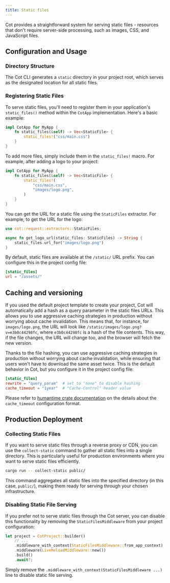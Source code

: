 ```yaml
---
title: Static files
---
```


Cot provides a straightforward system for serving static files - resources that don't require server-side processing, such as images, CSS, and JavaScript files.

## Configuration and Usage

### Directory Structure

The Cot CLI generates a `static` directory in your project root, which serves as the designated location for all static files.

### Registering Static Files

To serve static files, you'll need to register them in your application's `static_files()` method within the `CotApp` implementation. Here's a basic example:

```rust
impl CotApp for MyApp {
    fn static_files(&self) -> Vec<StaticFile> {
        static_files!("css/main.css")
    }
}
```

To add more files, simply include them in the `static_files!` macro. For example, after adding a logo to your project:

```rust
impl CotApp for MyApp {
    fn static_files(&self) -> Vec<StaticFile> {
        static_files!(
            "css/main.css",
            "images/logo.png",
        )
    }
}
```

You can get the URL for a static file using the `StaticFiles` extractor. For example, to get the URL for the logo:

```rust
use cot::request::extractors::StaticFiles;

async fn get_logo_url(static_files: StaticFiles) -> String {
    static_files.url_for("images/logo.png")
}
```

By default, static files are available at the `/static/` URL prefix. You can configure this in the project config file:

```toml
[static_files]
url = "/assets/"
```

## Caching and versioning

If you used the default project template to create your project, Cot will automatically add a hash as a query parameter in the static files URLs. This allows you to use aggressive caching strategies in production without worrying about cache invalidation. This means that, for instance, for `images/logo.png`, the URL will look like `/static/images/logo.png?v=e3b0c44298fc`, where `e3b0c44298fc` is a hash of the file contents. This way, if the file changes, the URL will change too, and the browser will fetch the new version.

Thanks to the file hashing, you can use aggressive caching strategies in production without worrying about cache invalidation, while ensuring that users won't have to download the same asset twice. This is the default behavior in Cot, but you configure it in the project config file:

```toml
[static_files]
rewrite = "query_param"  # set to "none" to disable hashing
cache_timeout = "1year"  # "Cache-Control" header value
```

Please refer to [humantime crate documentation](https://docs.rs/humantime/latest/humantime/fn.parse_duration.html) on the details about the `cache_timeout` configuration format.

## Production Deployment

### Collecting Static Files

If you want to serve static files through a reverse proxy or CDN, you can use the `collect-static` command to gather all static files into a single directory. This is particularly useful for production environments where you want to serve static files efficiently.

```bash
cargo run -- collect-static public/
```

This command aggregates all static files into the specified directory (in this case, `public/`), making them ready for serving through your chosen infrastructure.

### Disabling Static File Serving

If you prefer not to serve static files through the Cot server, you can disable this functionality by removing the `StaticFilesMiddleware` from your project configuration:

```rust
let project = CotProject::builder()
    // ...
    .middleware_with_context(StaticFilesMiddleware::from_app_context)
    .middleware(LiveReloadMiddleware::new())
    .build()
    .await?;
```

Simply remove the `.middleware_with_context(StaticFilesMiddleware ...)` line to disable static file serving.
